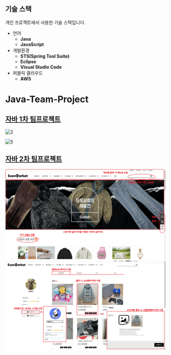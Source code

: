 ## 기술 스택

개인 프로젝트에서 사용한 기술 스택입니다.

- 언어
  - **Java**
  - **JavaScript** 
- 개발환경
  - **STS(Spring Tool Suite)**
  - **Eclipse**
  - **Visual Studio Code** 
- 퍼블릭 클라우드
  - **AWS**

# Java-Team-Project

## [자바 1차 팀프로젝트](https://github.com/0204hyk/Java-Team-Project)

![2](https://user-images.githubusercontent.com/119827171/209598716-2c4c13c3-c214-4eea-b713-763ff17ec72f.PNG)

![5](https://user-images.githubusercontent.com/119827171/209598720-c232f8bd-004c-4688-9657-5fc38c26ad9c.PNG)

## [자바 2차 팀프로젝트](https://github.com/wonill/EzenMarket)


 <img src="https://github.com/sj921/readme_images/blob/main/ezenmarket_images/%EB%A9%94%EC%9D%B8.png?raw=true" width="900">
 
 <img src="https://github.com/sj921/readme_images/blob/main/ezenmarket_images/%EB%A7%88%EC%9D%B4%ED%8E%98%EC%9D%B4%EC%A7%80_1.png?raw=true" width="900">
